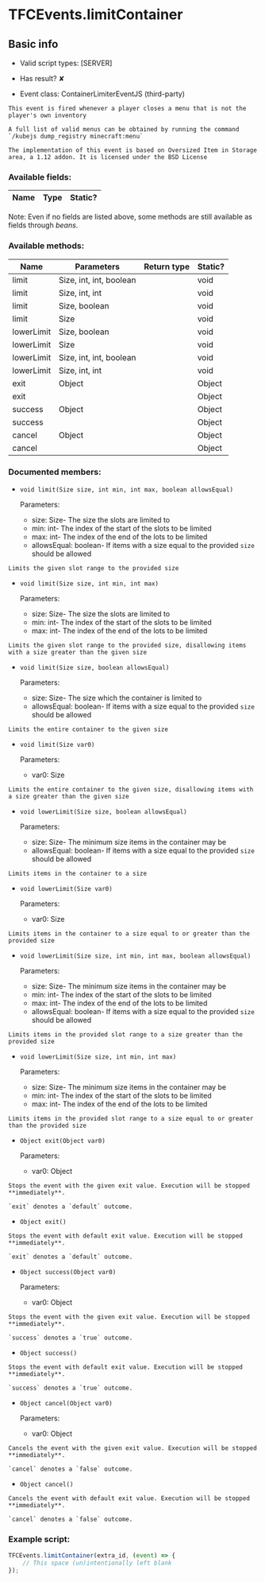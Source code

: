 # TFCEvents.limitContainer

## Basic info

- Valid script types: [SERVER]

- Has result? ✘

- Event class: ContainerLimiterEventJS (third-party)

```
This event is fired whenever a player closes a menu that is not the player's own inventory

A full list of valid menus can be obtained by running the command `/kubejs dump_registry minecraft:menu`

The implementation of this event is based on Oversized Item in Storage area, a 1.12 addon. It is licensed under the BSD License
```

### Available fields:

| Name | Type | Static? |
| ---- | ---- | ------- |

Note: Even if no fields are listed above, some methods are still available as fields through *beans*.

### Available methods:

| Name | Parameters | Return type | Static? |
| ---- | ---------- | ----------- | ------- |
| limit | Size, int, int, boolean |  | void | ✘ |
| limit | Size, int, int |  | void | ✘ |
| limit | Size, boolean |  | void | ✘ |
| limit | Size |  | void | ✘ |
| lowerLimit | Size, boolean |  | void | ✘ |
| lowerLimit | Size |  | void | ✘ |
| lowerLimit | Size, int, int, boolean |  | void | ✘ |
| lowerLimit | Size, int, int |  | void | ✘ |
| exit | Object |  | Object | ✘ |
| exit |  |  | Object | ✘ |
| success | Object |  | Object | ✘ |
| success |  |  | Object | ✘ |
| cancel | Object |  | Object | ✘ |
| cancel |  |  | Object | ✘ |


### Documented members:

- `void limit(Size size, int min, int max, boolean allowsEqual)`

  Parameters:
  - size: Size- The size the slots are limited to
  - min: int- The index of the start of the slots to be limited
  - max: int- The index of the end of the lots to be limited
  - allowsEqual: boolean- If items with a size equal to the provided `size` should be allowed

```
Limits the given slot range to the provided size
```

- `void limit(Size size, int min, int max)`

  Parameters:
  - size: Size- The size the slots are limited to
  - min: int- The index of the start of the slots to be limited
  - max: int- The index of the end of the lots to be limited

```
Limits the given slot range to the provided size, disallowing items with a size greater than the given size
```

- `void limit(Size size, boolean allowsEqual)`

  Parameters:
  - size: Size- The size which the container is limited to
  - allowsEqual: boolean- If items with a size equal to the provided `size` should be allowed

```
Limits the entire container to the given size
```

- `void limit(Size var0)`

  Parameters:
  - var0: Size

```
Limits the entire container to the given size, disallowing items with a size greater than the given size
```

- `void lowerLimit(Size size, boolean allowsEqual)`

  Parameters:
  - size: Size- The minimum size items in the container may be
  - allowsEqual: boolean- If items with a size equal to the provided `size` should be allowed

```
Limits items in the container to a size
```

- `void lowerLimit(Size var0)`

  Parameters:
  - var0: Size

```
Limits items in the container to a size equal to or greater than the provided size
```

- `void lowerLimit(Size size, int min, int max, boolean allowsEqual)`

  Parameters:
  - size: Size- The minimum size items in the container may be
  - min: int- The index of the start of the slots to be limited
  - max: int- The index of the end of the lots to be limited
  - allowsEqual: boolean- If items with a size equal to the provided `size` should be allowed

```
Limits items in the provided slot range to a size greater than the provided size
```

- `void lowerLimit(Size size, int min, int max)`

  Parameters:
  - size: Size- The minimum size items in the container may be
  - min: int- The index of the start of the slots to be limited
  - max: int- The index of the end of the lots to be limited

```
Limits items in the provided slot range to a size equal to or greater than the provided size
```

- `Object exit(Object var0)`

  Parameters:
  - var0: Object

```
Stops the event with the given exit value. Execution will be stopped **immediately**.

`exit` denotes a `default` outcome.
```

- `Object exit()`
```
Stops the event with default exit value. Execution will be stopped **immediately**.

`exit` denotes a `default` outcome.
```

- `Object success(Object var0)`

  Parameters:
  - var0: Object

```
Stops the event with the given exit value. Execution will be stopped **immediately**.

`success` denotes a `true` outcome.
```

- `Object success()`
```
Stops the event with default exit value. Execution will be stopped **immediately**.

`success` denotes a `true` outcome.
```

- `Object cancel(Object var0)`

  Parameters:
  - var0: Object

```
Cancels the event with the given exit value. Execution will be stopped **immediately**.

`cancel` denotes a `false` outcome.
```

- `Object cancel()`
```
Cancels the event with default exit value. Execution will be stopped **immediately**.

`cancel` denotes a `false` outcome.
```



### Example script:

```js
TFCEvents.limitContainer(extra_id, (event) => {
	// This space (un)intentionally left blank
});
```

